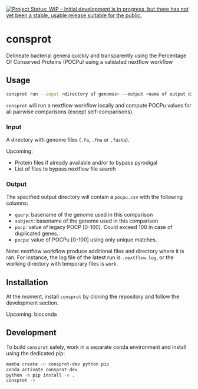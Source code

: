 [![Project Status: WIP – Initial development is in progress, but there has not yet been a stable, usable release suitable for the public.](https://www.repostatus.org/badges/latest/wip.svg)](https://www.repostatus.org/#wip)

# consprot

Delineate bacterial genera quickly and transparently using the Percentage Of Conserved Proteins (POCPu) using a validated nextflow workflow

## Usage

```bash
consprot run --input <directory of genomes> --output <name of output directory>
```

`consprot` will run a nextflow workflow locally and compute POCPu values for all pairwise comparisons (except self-comparisons).

### Input

A directory with genome files (`.fa`, `.fna` or `.fasta`).

Upcoming:

- Protein files if already available and/or to bypass pyrodigal
- List of files to bypass nextflow file search

### Output

The specified output directory will contain a `pocpu.csv` with the following columns:

- `query`: basename of the genome used in this comparison
- `subject`: basename of the genome used in this comparison
- `pocp`: value of legacy POCP [0-100]. Could exceed 100 in case of duplicated genes. 
- `pocpu`: value of POCPu [0-100] using only unique matches. 

Note: nextflow workflow produce additional files and directory where it is ran. For instance, the log file of the latest run is `.nextflow.log`, or the working directory with temporary files is `work`.

## Installation

At the moment, install `consprot` by cloning the repository and follow the development section.


Upcoming: bioconda

## Development

To build `consprot` safely, work in a separate conda environment and install using the dedicated pip:

```bash
mamba create -n consprot-dev python pip
conda activate consprot-dev
python -m pip install -e .
consprot -v
```

